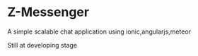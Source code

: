# Z-Messenger
A simple scalable chat application using ionic,angularjs,meteor

Still at developing stage
